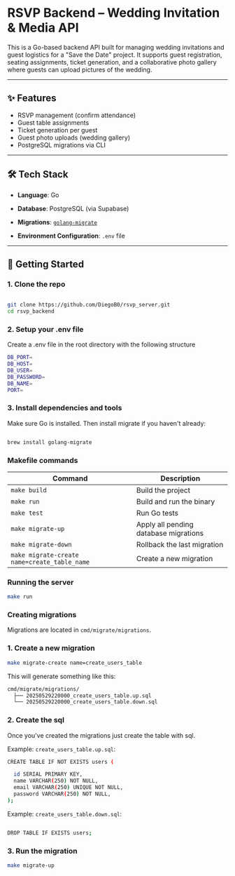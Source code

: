 # RSVP Backend – Wedding Invitation & Media API

This is a Go-based backend API built for managing wedding invitations and guest logistics for a "Save the Date" project. It supports guest registration, seating assignments, ticket generation, and a collaborative photo gallery where guests can upload pictures of the wedding.

---

## ✨ Features

- RSVP management (confirm attendance)
- Guest table assignments
- Ticket generation per guest
- Guest photo uploads (wedding gallery)
- PostgreSQL migrations via CLI

---

## 🛠 Tech Stack

- **Language**: Go
- **Database**: PostgreSQL (via Supabase)

- **Migrations**: [`golang-migrate`](https://github.com/golang-migrate/migrate)
- **Environment Configuration**: `.env` file

---

## 🚀 Getting Started

### 1. Clone the repo

```bash

git clone https://github.com/DiegoB0/rsvp_server.git
cd rsvp_backend

```

### 2. Setup your .env file

Create a .env file in the root directory with the following structure

```bash
DB_PORT=
DB_HOST=
DB_USER=
DB_PASSWORD=
DB_NAME=
PORT=
```

### 3. Install dependencies and tools

Make sure Go is installed. Then install migrate if you haven't already:

```bash

brew install golang-migrate
```

### Makefile commands

| Command                                      | Description                           |
| -------------------------------------------- | ------------------------------------- |
| `make build`                                 | Build the project                     |
| `make run`                                   | Build and run the binary              |
| `make test`                                  | Run Go tests                          |
| `make migrate-up`                            | Apply all pending database migrations |
| `make migrate-down`                          | Rollback the last migration           |
| `make migrate-create name=create_table_name` | Create a new migration                |

### Running the server

```bash
make run
```

### Creating migrations

Migrations are located in `cmd/migrate/migrations`.

### 1. Create a new migration

```bash
make migrate-create name=create_users_table
```

This will generate something like this:

```bash
cmd/migrate/migrations/
  ├── 20250529220000_create_users_table.up.sql
  └── 20250529220000_create_users_table.down.sql

```

### 2. Create the sql

Once you've created the migrations just create the table with sql.

Example: `create_users_table.up.sql`:

```bash
CREATE TABLE IF NOT EXISTS users (

  id SERIAL PRIMARY KEY,
  name VARCHAR(250) NOT NULL,
  email VARCHAR(250) UNIQUE NOT NULL,
  password VARCHAR(250) NOT NULL,
);

```

Example: `create_users_table.down.sql`:

```bash

DROP TABLE IF EXISTS users;


```

### 3. Run the migration

```bash
make migrate-up
```
